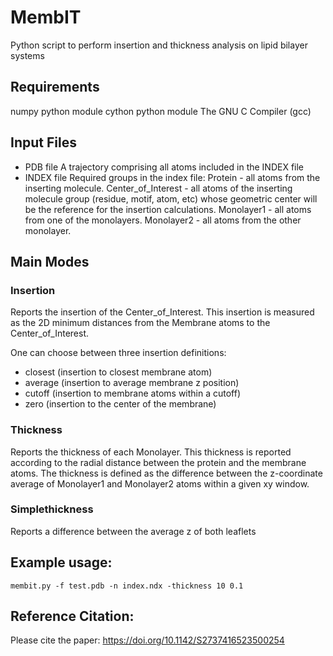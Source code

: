 # MembIT

Python script to perform insertion and thickness analysis on lipid bilayer systems

## Requirements
numpy python module
cython python module
The GNU C Compiler (gcc)

## Input Files
- PDB file
A trajectory comprising all atoms included in the INDEX file
- INDEX file
Required groups in the index file:
Protein - all atoms from the inserting molecule.
Center_of_Interest - all atoms of the inserting molecule group
          (residue, motif, atom, etc) whose geometric center will
          be the reference for the insertion calculations.
Monolayer1 - all atoms from one of the monolayers.
Monolayer2 - all atoms from the other monolayer.

## Main Modes
### Insertion
Reports the insertion of the Center_of_Interest.
This insertion is measured as the 2D minimum distances
from the Membrane atoms to the Center_of_Interest.

One can choose between three insertion definitions:
- closest (insertion to closest membrane atom)
- average (insertion to average membrane z position)
- cutoff  (insertion to membrane atoms within a cutoff)
- zero    (insertion to the center of the membrane)

### Thickness
Reports the thickness of each Monolayer.
This thickness is reported according to the radial distance between
the protein and the membrane atoms.
The thickness is defined as the difference between the z-coordinate
average of Monolayer1 and Monolayer2 atoms within a given xy window.

### Simplethickness
Reports a difference between the average z of both leaflets


## Example usage:
```
membit.py -f test.pdb -n index.ndx -thickness 10 0.1
```

## Reference Citation:
Please cite the paper: https://doi.org/10.1142/S2737416523500254
